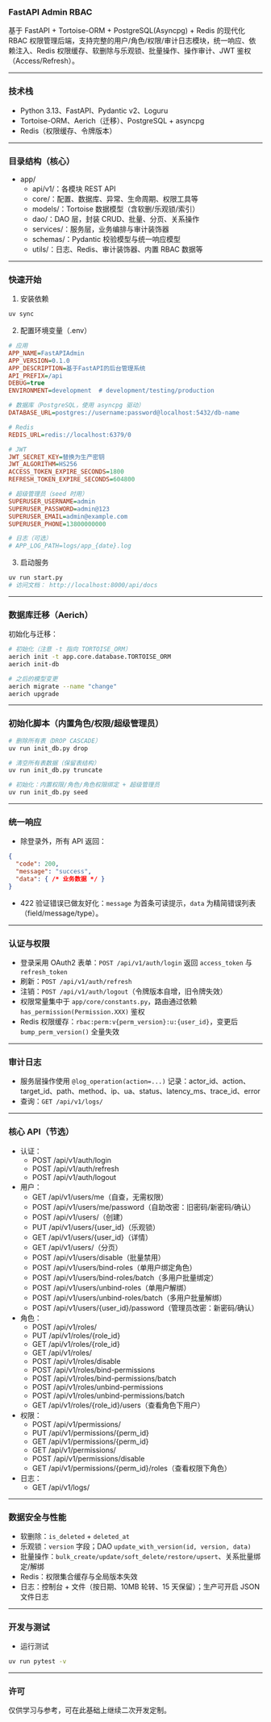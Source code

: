 ### FastAPI Admin RBAC

基于 FastAPI + Tortoise-ORM + PostgreSQL(Asyncpg) + Redis 的现代化 RBAC 权限管理后端，支持完整的用户/角色/权限/审计日志模块，统一响应、依赖注入、Redis 权限缓存、软删除与乐观锁、批量操作、操作审计、JWT 鉴权（Access/Refresh）。

---

### 技术栈
- Python 3.13、FastAPI、Pydantic v2、Loguru
- Tortoise-ORM、Aerich（迁移）、PostgreSQL + asyncpg
- Redis（权限缓存、令牌版本）

---

### 目录结构（核心）
- app/
  - api/v1/：各模块 REST API
  - core/：配置、数据库、异常、生命周期、权限工具等
  - models/：Tortoise 数据模型（含软删/乐观锁/索引）
  - dao/：DAO 层，封装 CRUD、批量、分页、关系操作
  - services/：服务层，业务编排与审计装饰器
  - schemas/：Pydantic 校验模型与统一响应模型
  - utils/：日志、Redis、审计装饰器、内置 RBAC 数据等

---

### 快速开始
1) 安装依赖
```bash
uv sync
```

2) 配置环境变量（.env）
```ini
# 应用
APP_NAME=FastAPIAdmin
APP_VERSION=0.1.0
APP_DESCRIPTION=基于FastAPI的后台管理系统
API_PREFIX=/api
DEBUG=true
ENVIRONMENT=development  # development/testing/production

# 数据库（PostgreSQL，使用 asyncpg 驱动）
DATABASE_URL=postgres://username:password@localhost:5432/db-name

# Redis
REDIS_URL=redis://localhost:6379/0

# JWT
JWT_SECRET_KEY=替换为生产密钥
JWT_ALGORITHM=HS256
ACCESS_TOKEN_EXPIRE_SECONDS=1800
REFRESH_TOKEN_EXPIRE_SECONDS=604800

# 超级管理员（seed 时用）
SUPERUSER_USERNAME=admin
SUPERUSER_PASSWORD=admin@123
SUPERUSER_EMAIL=admin@example.com
SUPERUSER_PHONE=13800000000

# 日志（可选）
# APP_LOG_PATH=logs/app_{date}.log
```

3) 启动服务
```bash
uv run start.py
# 访问文档： http://localhost:8000/api/docs
```

---

### 数据库迁移（Aerich）
初始化与迁移：
```bash
# 初始化（注意 -t 指向 TORTOISE_ORM）
aerich init -t app.core.database.TORTOISE_ORM
aerich init-db

# 之后的模型变更
aerich migrate --name "change"
aerich upgrade
```

---

### 初始化脚本（内置角色/权限/超级管理员）
```bash
# 删除所有表（DROP CASCADE）
uv run init_db.py drop

# 清空所有表数据（保留表结构）
uv run init_db.py truncate

# 初始化：内置权限/角色/角色权限绑定 + 超级管理员
uv run init_db.py seed
```

---

### 统一响应
- 除登录外，所有 API 返回：
```json
{
  "code": 200,
  "message": "success",
  "data": { /* 业务数据 */ }
}
```
- 422 验证错误已做友好化：`message` 为首条可读提示，`data` 为精简错误列表（field/message/type）。

---

### 认证与权限
- 登录采用 OAuth2 表单：`POST /api/v1/auth/login` 返回 `access_token` 与 `refresh_token`
- 刷新：`POST /api/v1/auth/refresh`
- 注销：`POST /api/v1/auth/logout`（令牌版本自增，旧令牌失效）
- 权限常量集中于 `app/core/constants.py`，路由通过依赖 `has_permission(Permission.XXX)` 鉴权
- Redis 权限缓存：`rbac:perm:v{perm_version}:u:{user_id}`，变更后 `bump_perm_version()` 全量失效

---

### 审计日志
- 服务层操作使用 `@log_operation(action=...)` 记录：actor_id、action、target_id、path、method、ip、ua、status、latency_ms、trace_id、error
- 查询：`GET /api/v1/logs/`

---

### 核心 API（节选）
- 认证：
  - POST /api/v1/auth/login
  - POST /api/v1/auth/refresh
  - POST /api/v1/auth/logout
- 用户：
  - GET  /api/v1/users/me（自查，无需权限）
  - POST /api/v1/users/me/password（自助改密：旧密码/新密码/确认）
  - POST /api/v1/users/（创建）
  - PUT  /api/v1/users/{user_id}（乐观锁）
  - GET  /api/v1/users/{user_id}（详情）
  - GET  /api/v1/users/（分页）
  - POST /api/v1/users/disable（批量禁用）
  - POST /api/v1/users/bind-roles（单用户绑定角色）
  - POST /api/v1/users/bind-roles/batch（多用户批量绑定）
  - POST /api/v1/users/unbind-roles（单用户解绑）
  - POST /api/v1/users/unbind-roles/batch（多用户批量解绑）
  - POST /api/v1/users/{user_id}/password（管理员改密：新密码/确认）
- 角色：
  - POST /api/v1/roles/
  - PUT  /api/v1/roles/{role_id}
  - GET  /api/v1/roles/{role_id}
  - GET  /api/v1/roles/
  - POST /api/v1/roles/disable
  - POST /api/v1/roles/bind-permissions
  - POST /api/v1/roles/bind-permissions/batch
  - POST /api/v1/roles/unbind-permissions
  - POST /api/v1/roles/unbind-permissions/batch
  - GET  /api/v1/roles/{role_id}/users（查看角色下用户）
- 权限：
  - POST /api/v1/permissions/
  - PUT  /api/v1/permissions/{perm_id}
  - GET  /api/v1/permissions/{perm_id}
  - GET  /api/v1/permissions/
  - POST /api/v1/permissions/disable
  - GET  /api/v1/permissions/{perm_id}/roles（查看权限下角色）
- 日志：
  - GET  /api/v1/logs/

---

### 数据安全与性能
- 软删除：`is_deleted` + `deleted_at`
- 乐观锁：`version` 字段；DAO `update_with_version(id, version, data)`
- 批量操作：`bulk_create/update/soft_delete/restore/upsert`、关系批量绑定/解绑
- Redis：权限集合缓存与全局版本失效
- 日志：控制台 + 文件（按日期、10MB 轮转、15 天保留）；生产可开启 JSON 文件日志

---

### 开发与测试
- 运行测试
```bash
uv run pytest -v
```

---

### 许可
仅供学习与参考，可在此基础上继续二次开发定制。


